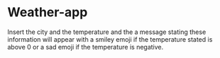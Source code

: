 # Weather-app
Insert the city and the temperature and the a message stating these information will appear with a smiley emoji if the temperature stated is above 0 or a sad emoji if the temperature is negative.
